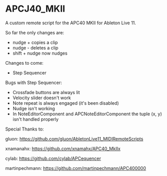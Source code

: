 # APCJ40_MKII

A custom remote script for the APC40 MKII for Ableton Live 11. 

So far the only changes are: 

- nudge + copies a clip 
- nudge - deletes a clip 
- shift + nudge now nudges 

Changes to come: 

- Step Sequencer 

Bugs with Step Sequencer: 

- Crossfade buttons are always lit 
- Velocity slider doesn't work 
- Note repeat is always engaged (it's been disabled)
- Nudge isn't working 
- In NoteEditorComponent and APCNoteEditorComponent the tuple (x, y) isn't handled properly 

Special Thanks to: 

gluon: https://github.com/gluon/AbletonLive11_MIDIRemoteScripts

xnamanahx: https://github.com/xnamahx/APC40_MkIIx

cylab: https://github.com/cylab/APCequencer

martinpechmann: https://github.com/martinpechmann/APC400000


